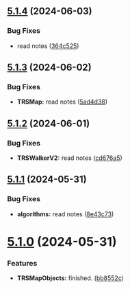 ## [5.1.4](https://github.com/Torwent/SRL-T/compare/v5.1.3...v5.1.4) (2024-06-03)


### Bug Fixes

* read notes ([364c525](https://github.com/Torwent/SRL-T/commit/364c5256515aee0e6b63ab0d9b0395a0731f4c6b))



## [5.1.3](https://github.com/Torwent/SRL-T/compare/v5.1.2...v5.1.3) (2024-06-02)


### Bug Fixes

* **TRSMap:** read notes ([5ad4d38](https://github.com/Torwent/SRL-T/commit/5ad4d380462e1fc9f1f8dbeb51bd0e2cc8284a35))



## [5.1.2](https://github.com/Torwent/SRL-T/compare/v5.1.1...v5.1.2) (2024-06-01)


### Bug Fixes

* **TRSWalkerV2:** read notes ([cd676a5](https://github.com/Torwent/SRL-T/commit/cd676a5e49a0080798f063b645b39cba98459660))



## [5.1.1](https://github.com/Torwent/SRL-T/compare/v5.1.0...v5.1.1) (2024-05-31)


### Bug Fixes

* **algorithms:** read notes ([8e43c73](https://github.com/Torwent/SRL-T/commit/8e43c738572979206a188ddb8ff1021bb6b95f82))



# [5.1.0](https://github.com/Torwent/SRL-T/compare/v5.0.3...v5.1.0) (2024-05-31)


### Features

* **TRSMapObjects:** finished. ([bb8552c](https://github.com/Torwent/SRL-T/commit/bb8552ce557c8c8ff4177fe9e6df9991d305d3cd))



